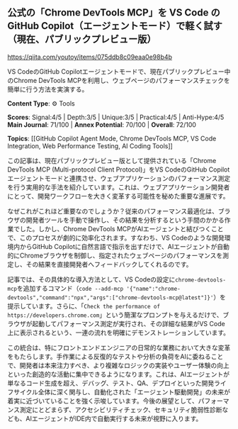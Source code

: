 ## 公式の「Chrome DevTools MCP」を VS Code の GitHub Copilot（エージェントモード）で軽く試す（現在、パブリックプレビュー版）

https://qiita.com/youtoy/items/075ddb8c09eaa0e98b4b

VS CodeのGitHub Copilotエージェントモードで、現在パブリックプレビュー中のChrome DevTools MCPを利用し、ウェブページのパフォーマンスチェックを簡単に行う方法を実演する。

**Content Type**: ⚙️ Tools

**Scores**: Signal:4/5 | Depth:3/5 | Unique:3/5 | Practical:4/5 | Anti-Hype:4/5
**Main Journal**: 71/100 | **Annex Potential**: 70/100 | **Overall**: 72/100

**Topics**: [[GitHub Copilot Agent Mode, Chrome DevTools MCP, VS Code Integration, Web Performance Testing, AI Coding Tools]]

この記事は、現在パブリックプレビュー版として提供されている「Chrome DevTools MCP (Multi-protocol Client Protocol)」をVS CodeのGitHub Copilotエージェントモードと連携させ、ウェブアプリケーションのパフォーマンス測定を行う実用的な手法を紹介しています。これは、ウェブアプリケーション開発者にとって、開発ワークフローを大きく変革する可能性を秘めた重要な進展です。

なぜこれがこれほど重要なのでしょうか？従来のパフォーマンス最適化は、ブラウザの開発者ツールを手動で操作し、その結果を分析するという手間のかかる作業でした。しかし、Chrome DevTools MCPがAIエージェントと結びつくことで、このプロセスが劇的に効率化されます。すなわち、VS Codeのような開発環境内からGitHub Copilotに自然言語で指示を出すだけで、AIエージェントが自動的にChromeブラウザを制御し、指定されたウェブページのパフォーマンスを測定し、その結果を直接開発者へフィードバックしてくれるのです。

記事では、その具体的な導入方法として、VS Codeの設定に`chrome-devtools-mcp`を追加するコマンド（`code --add-mcp '{"name":"chrome-devtools","command":"npx","args":["chrome-devtools-mcp@latest"]}'`）を提示しています。さらに、「`Check the performance of https://developers.chrome.com`」という簡潔なプロンプトを与えるだけで、ブラウザが起動してパフォーマンス測定が実行され、その詳細な結果がVS Code上に表示されるという、一連の流れを明確にデモンストレーションしています。

この統合は、特にフロントエンドエンジニアの日常的な業務において大きな変革をもたらします。手作業による反復的なテストや分析の負荷をAIに委ねることで、開発者は本来注力すべき、より複雑なロジックの実装やユーザー体験の向上といった創造的な活動に集中できるようになります。これは、AIエージェントが単なるコード生成を超え、デバッグ、テスト、QA、デプロイといった開発ライフサイクル全体に深く関与し、自動化された「エージェント駆動開発」の未来が着実に近づいていることを強く示唆しています。今後の展望として、パフォーマンス測定にとどまらず、アクセシビリティチェック、セキュリティ脆弱性診断なども、AIエージェントがIDE内で自動実行する未来が視野に入ります。